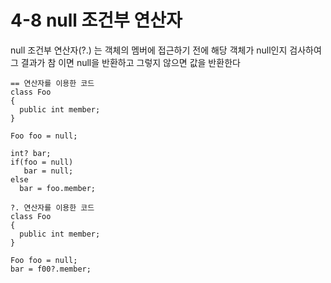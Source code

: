 # 4-8 null 조건부 연산자 
null 조건부 연산자(?.) 는 객체의 멤버에 접근하기 전에 해당 객체가 null인지 검사하여  
그 결과가 참 이면 null을 반환하고 그렇지 않으면 값을 반환한다





```
== 연산자를 이용한 코드
class Foo
{
  public int member;
}

Foo foo = null;

int? bar;
if(foo = null)
   bar = null;
else
  bar = foo.member;
```

 
```
?. 연산자를 이용한 코드
class Foo
{
  public int member;
}

Foo foo = null;
bar = f00?.member;
```




